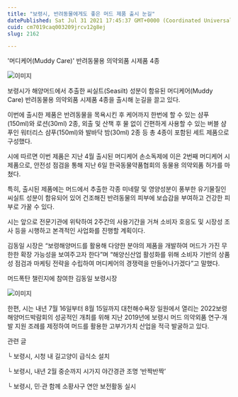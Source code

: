```yaml
---
title: "보령시, 반려동물에게도 좋은 머드 제품 출시 눈길"
datePublished: Sat Jul 31 2021 17:45:37 GMT+0000 (Coordinated Universal Time)
cuid: cm7019caq003209jrcv12g8ej
slug: 2162

---
```



'머디케어(Muddy Care)' 반려동물용 의약외품 시제품 4종

![이미지](https://cdn.hashnode.com/res/hashnode/image/upload/v1739251197075/a991e619-b185-4011-a205-71139eb286f2.png)

보령시가 해양머드에서 추출한 씨실트(Seasilt) 성분이 함유된 머디케어(Muddy Care) 반려동물용 의약외품 시제품 4종을 출시해 눈길을 끌고 있다.

이번에 출시한 제품은 반려동물을 목욕시킨 후 케어까지 한번에 할 수 있는 샴푸(150ml)와 로션(30ml) 2종, 외출 및 산책 후 물 없이 간편하게 사용할 수 있는 버블 샴푸인 워터리스 샴푸(150ml)와 발바닥 밤(30ml) 2종 등 총 4종이 포함된 세트 제품으로 구성했다.

시에 따르면 이번 제품은 지난 4월 출시된 머디케어 손소독제에 이은 2번째 머디케어 시제품으로, 안전성 점검을 통해 지난 6일 한국동물약품협회의 동물용 의약외품 허가를 마쳤다.

특히, 출시된 제품에는 머드에서 추출한 각종 미네랄 및 영양성분이 풍부한 유기물질인 씨실트 성분이 함유되어 있어 건조해진 반려동물의 피부에 보습감을 부여하고 건강한 피부로 가꿀 수 있다.

시는 앞으로 전문기관에 위탁하여 2주간의 사용기간을 거쳐 소비자 호응도 및 시장성 조사 등을 시행하고 본격적인 사업화를 진행할 계획이다.

김동일 시장은 “보령해양머드를 활용해 다양한 분야의 제품을 개발하여 머드가 가진 무한한 확장 가능성을 보여주고자 한다”며 “해양신산업 활성화를 위해 소비자 기반의 상품성 점검과 마케팅 전략을 수립하여 머디케어의 경쟁력을 만들어나가겠다”고 말했다.

머드폭탄 챌린지에 참여한 김동일 보령시장

![이미지](https://cdn.hashnode.com/res/hashnode/image/upload/v1739251200109/33eed701-3b76-4338-b72a-b0446aafe7d4.jpeg)

한편, 시는 내년 7월 16일부터 8월 15일까지 대천해수욕장 일원에서 열리는 2022보령해양머드박람회의 성공적인 개최를 위해 지난 2019년에 보령시 머드 의약외품 연구·개발 지원 조례를 제정하여 머드를 활용한 고부가가치 산업을 적극 발굴하고 있다.

관련 글

└ 보령시, 시청 내 길고양이 급식소 설치

└ 보령시, 내년 2월 중순까지 시가지 야간경관 조명 ‘반짝반짝’

└ 보령시, 민·관 함께 소황사구 연안 보전활동 실시